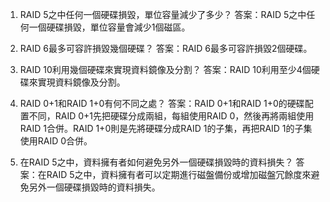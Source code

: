 1. RAID 5之中任何一個硬碟損毀，單位容量減少了多少？
答案：RAID 5之中任何一個硬碟損毀，單位容量會減少1個磁區。

2. RAID 6最多可容許損毀幾個硬碟？
答案：RAID 6最多可容許損毀2個硬碟。

3. RAID 10利用幾個硬碟來實現資料鏡像及分割？
答案：RAID 10利用至少4個硬碟來實現資料鏡像及分割。

4. RAID 0+1和RAID 1+0有何不同之處？
答案：RAID 0+1和RAID 1+0的硬碟配置不同，RAID 0+1先把硬碟分成兩組，每組使用RAID 0，然後再將兩組使用RAID 1合併。RAID 1+0則是先將硬碟分成RAID 1的子集，再把RAID 1的子集使用RAID 0合併。

5. 在RAID 5之中，資料擁有者如何避免另外一個硬碟損毀時的資料損失？
答案：在RAID 5之中，資料擁有者可以定期進行磁盤備份或增加磁盤冗餘度來避免另外一個硬碟損毀時的資料損失。